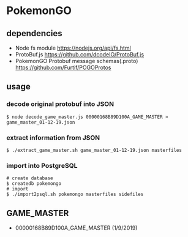 # PokemonGO

## dependencies

- Node fs module https://nodejs.org/api/fs.html
- ProtoBuf.js  https://github.com/dcodeIO/ProtoBuf.js
- PokemonGO Protobuf message schemas(.proto) https://github.com/Furtif/POGOProtos



## usage

### decode original protobuf into JSON
```
$ node decode_game_master.js 00000168B89D100A_GAME_MASTER > game_master_01-12-19.json
```

### extract information from JSON
```
$ ./extract_game_master.sh game_master_01-12-19.json masterfiles
```

### import into PostgreSQL
```
# create database 
$ createdb pokemongo
# import
$ ./import2psql.sh pokemongo masterfiles sidefiles
```

## GAME_MASTER
- 00000168B89D100A_GAME_MASTER (1/9/2019)

